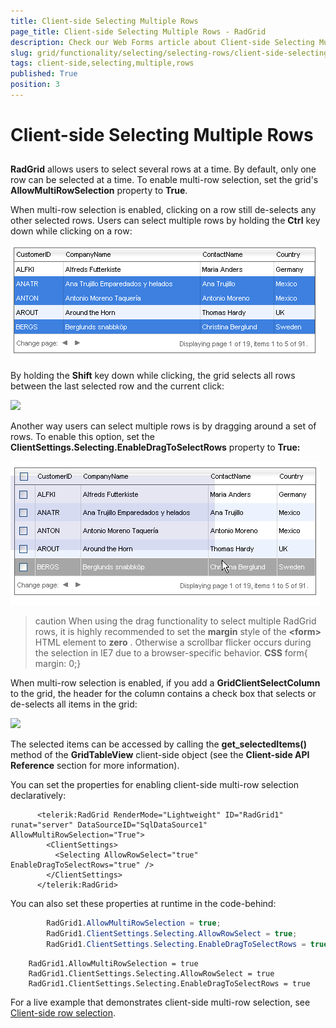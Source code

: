 ```yaml
---
title: Client-side Selecting Multiple Rows
page_title: Client-side Selecting Multiple Rows - RadGrid
description: Check our Web Forms article about Client-side Selecting Multiple Rows.
slug: grid/functionality/selecting/selecting-rows/client-side-selecting-multiple-rows
tags: client-side,selecting,multiple,rows
published: True
position: 3
---
```


# Client-side Selecting Multiple Rows



## 

**RadGrid** allows users to select several rows at a time. By default, only one row can be selected at a time. To enable multi-row selection, set the grid's **AllowMultiRowSelection** property to **True**.

When multi-row selection is enabled, clicking on a row still de-selects any other selected rows. Users can select multiple rows by holding the **Ctrl** key down while clicking on a row:

![Selection of Rows client-side](images/grd_SelectRows.png)

By holding the **Shift** key down while clicking, the grid selects all rows between the last selected row and the current click:

![](images/ShiftSelect.PNG)

Another way users can select multiple rows is by dragging around a set of rows. To enable this option, set the **ClientSettings.Selecting.EnableDragToSelectRows** property to **True:**

![Area Selection](images/grd_AreaSelect.png)

>caution When using the drag functionality to select multiple RadGrid rows, it is highly recommended to set the **margin** style of the **\<form\>** HTML element to **zero** . Otherwise a scrollbar flicker occurs during the selection in IE7 due to a browser-specific behavior.
> **CSS** 
>form{ margin: 0;}
>


When multi-row selection is enabled, if you add a **GridClientSelectColumn** to the grid, the header for the column contains a check box that selects or de-selects all items in the grid:

![](images/GridClientSelectColumn.PNG)

The selected items can be accessed by calling the **get_selectedItems()** method of the **GridTableView** client-side object (see the **Client-side API Reference** section for more information).

You can set the properties for enabling client-side multi-row selection declaratively:

````ASP.NET
	  <telerik:RadGrid RenderMode="Lightweight" ID="RadGrid1" runat="server" DataSourceID="SqlDataSource1" AllowMultiRowSelection="True">
	    <ClientSettings>
	      <Selecting AllowRowSelect="true" EnableDragToSelectRows="true" />
	    </ClientSettings>
	  </telerik:RadGrid>
````



You can also set these properties at runtime in the code-behind:



````C#
	    RadGrid1.AllowMultiRowSelection = true;
	    RadGrid1.ClientSettings.Selecting.AllowRowSelect = true;
	    RadGrid1.ClientSettings.Selecting.EnableDragToSelectRows = true;			
````
````VB
	RadGrid1.AllowMultiRowSelection = true
	RadGrid1.ClientSettings.Selecting.AllowRowSelect = true
	RadGrid1.ClientSettings.Selecting.EnableDragToSelectRows = true
````


For a live example that demonstrates client-side multi-row selection, see [ Client-side row selection](https://demos.telerik.com/aspnet-ajax/Grid/Examples/Client/Selecting/DefaultCS.aspx).
